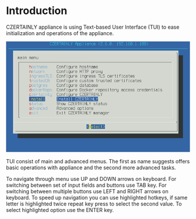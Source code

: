 # Introduction

CZERTAINLY appliance is using Text-based User Interface (TUI) to ease
initialization and operations of the appliance.

![CZERTAINLY TUI](../../../../assets/CZERTAINLY-TUI.png)

TUI consist of main and advanced menus. The first as name suggests
offers basic operations with appliance and the second more advanced
tasks.

To navigate through menu use UP and DOWN arrows on keyboard. For
switching between set of input fields and buttons use TAB key. For
switching between multiple buttons use LEFT and RIGHT arrows on
keyboard. To speed up navigation you can use highlighted hotkeys, if
same letter is highlighted twice repeat key press to select the second
value. To select highlighted option use the ENTER key.

